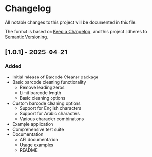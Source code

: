 # Changelog

All notable changes to this project will be documented in this file.

The format is based on [Keep a Changelog](https://keepachangelog.com/en/1.1.0/),
and this project adheres to [Semantic Versioning](https://semver.org/spec/v2.0.0.html).

## [1.0.1] - 2025-04-21

### Added
- Initial release of Barcode Cleaner package
- Basic barcode cleaning functionality
  - Remove leading zeros
  - Limit barcode length
  - Basic cleaning options
- Custom barcode cleaning options
  - Support for English characters
  - Support for Arabic characters
  - Various character combinations
- Example application
- Comprehensive test suite
- Documentation
  - API documentation
  - Usage examples
  - README
